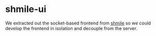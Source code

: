 shmile-ui
=========

We extracted out the socket-based frontend from
[shmile](https://github.com/porkbuns/shmile) so we could develop the
frontend in isolation and decouple from the server.

